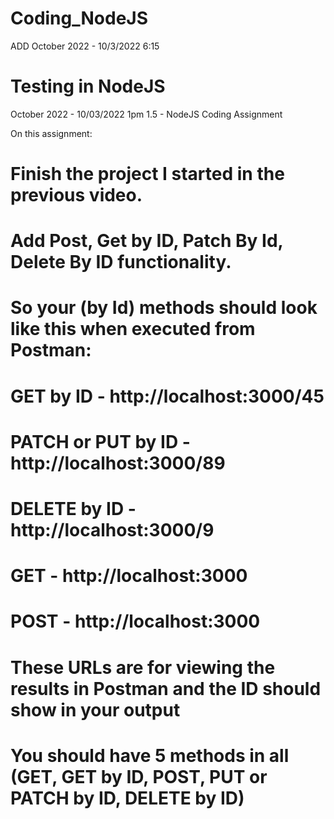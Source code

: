 # Coding_NodeJS

ADD October 2022  - 10/3/2022 6:15
# Testing in NodeJS



 October 2022 - 10/03/2022 1pm
 1.5 - NodeJS Coding Assignment

 On this assignment: 

# Finish the project I started in the previous video.
# Add Post, Get by ID, Patch By Id, Delete By ID functionality.
# So your (by Id) methods should look like this when executed from Postman:
# GET by ID - http://localhost:3000/45
# PATCH or PUT by ID - http://localhost:3000/89
# DELETE by ID - http://localhost:3000/9
# GET - http://localhost:3000
# POST -  http://localhost:3000
# These URLs are for viewing the results in Postman and the ID should show in your output
# You should have 5 methods in all (GET, GET by ID, POST, PUT or PATCH by ID, DELETE by ID)

